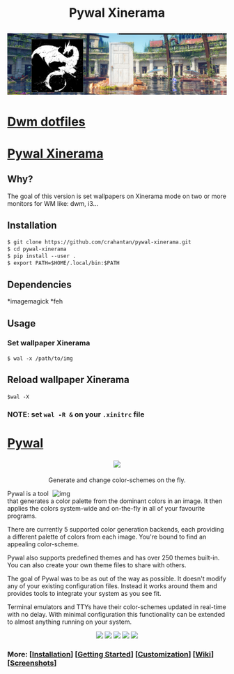 <h1 align="center">Pywal Xinerama </h1 >
<h2 align="center"><img src="./img.jpg" width="600px"></h2>

# [Dwm dotfiles](https://github.com/crahantan/dotfiles_dwm)


# [Pywal Xinerama](https://github.com/crahantan/pywal-xinerama)

## Why?
The goal of this version is set wallpapers on Xinerama mode on two or more monitors for WM like: dwm, i3...

## Installation 
```
$ git clone https://github.com/crahantan/pywal-xinerama.git
$ cd pywal-xinerama
$ pip install --user .
$ export PATH=$HOME/.local/bin:$PATH
```

## Dependencies
*imagemagick
*feh

## Usage 
### Set wallpaper Xinerama
```
$ wal -x /path/to/img
```

## Reload wallpaper Xinerama
```
$wal -X
```

### NOTE: set `wal -R &` on your `.xinitrc` file

# [Pywal](https://github.com/dylanaraps/pywal) 
<h3 align="center"><img src="https://i.imgur.com/5WgMACe.gif" width="200px"></h3>
<p align="center">Generate and change color-schemes on the fly.</p>

<img src="https://i.imgur.com/HhK3LDv.jpg" alt="img" align="right" width="400px">
Pywal is a tool that generates a color palette from the dominant colors in an image. It then applies the colors system-wide and on-the-fly in all of your favourite programs.  

There are currently 5 supported color generation backends, each providing a different palette of colors from each image. You're bound to find an appealing color-scheme.

Pywal also supports predefined themes and has over 250 themes built-in. You can also create your own theme files to share with others.

The goal of Pywal was to be as out of the way as possible. It doesn't modify any of your existing configuration files. Instead it works around them and provides tools to integrate your system as you see fit.

Terminal emulators and TTYs have their color-schemes updated in real-time with no delay. With minimal configuration this functionality can be extended to almost anything running on your system.

<p align="center">
<a href="https://travis-ci.org/dylanaraps/pywal"><img src="https://travis-ci.org/dylanaraps/pywal.svg?branch=master"></a>
<a href="./LICENSE.md"><img src="https://img.shields.io/badge/license-MIT-blue.svg"></a>
<a href="https://pypi.python.org/pypi/pywal/"><img src="https://img.shields.io/pypi/v/pywal.svg"></a>
<a href="https://www.patreon.com/dyla"><img src="https://img.shields.io/badge/donate-patreon-yellow.svg"></a>
<a href="https://www.paypal.com/cgi-bin/webscr?cmd=_s-xclick&hosted_button_id=V7QNJNKS3WYVS"><img src="https://img.shields.io/badge/donate-paypal-green.svg"></a>
</p>

### More: \[[Installation](https://github.com/dylanaraps/pywal/wiki/Installation)] \[[Getting Started](https://github.com/dylanaraps/pywal/wiki/Getting-Started)] \[[Customization](https://github.com/dylanaraps/pywal/wiki/Customization)] \[[Wiki](https://github.com/dylanaraps/pywal/wiki)] \[[Screenshots](https://www.reddit.com/r/unixporn/search?q=wal&restrict_sr=on&sort=relevance&t=all)]

